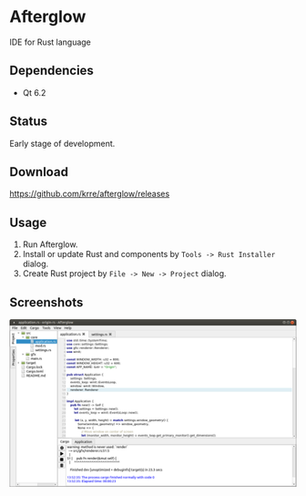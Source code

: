 # Afterglow
IDE for Rust language

## Dependencies
- Qt 6.2

## Status
Early stage of development.

## Download
https://github.com/krre/afterglow/releases

## Usage
1. Run Afterglow.
2. Install or update Rust and components by ```Tools -> Rust Installer``` dialog.
3. Create Rust project by ```File -> New -> Project``` dialog.

## Screenshots
![Screenshot](/images/screenshot-1.png?raw=true)
